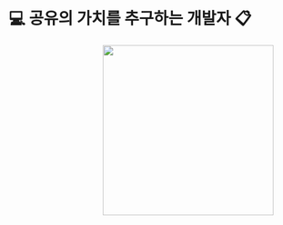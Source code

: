 <div align=center>
  
  <h1>💻 공유의 가치를 추구하는 개발자 📋</h1>
  
</div>

<img src="https://user-images.githubusercontent.com/45550607/164703284-7d3f4220-ab5c-40e8-b28a-dfb870af9ed9.png" align="right" width="300px">

<br>

